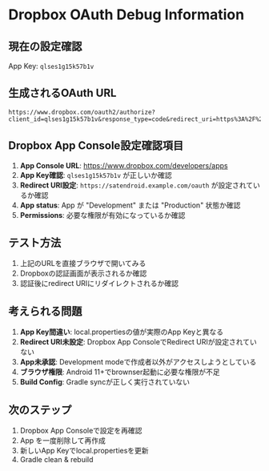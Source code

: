 # Dropbox OAuth Debug Information

## 現在の設定確認

App Key: `qlses1g15k57b1v`

## 生成されるOAuth URL

```
https://www.dropbox.com/oauth2/authorize?client_id=qlses1g15k57b1v&response_type=code&redirect_uri=https%3A%2F%2Fsatendroid.example.com%2Foauth&token_access_type=offline
```

## Dropbox App Console設定確認項目

1. **App Console URL**: https://www.dropbox.com/developers/apps
2. **App Key確認**: `qlses1g15k57b1v` が正しいか確認
3. **Redirect URI設定**: `https://satendroid.example.com/oauth` が設定されているか確認
4. **App status**: App が "Development" または "Production" 状態か確認
5. **Permissions**: 必要な権限が有効になっているか確認

## テスト方法

1. 上記のURLを直接ブラウザで開いてみる
2. Dropboxの認証画面が表示されるか確認
3. 認証後にredirect URIにリダイレクトされるか確認

## 考えられる問題

1. **App Key間違い**: local.propertiesの値が実際のApp Keyと異なる
2. **Redirect URI未設定**: Dropbox App ConsoleでRedirect URIが設定されていない
3. **App未承認**: Development modeで作成者以外がアクセスしようとしている
4. **ブラウザ権限**: Android 11+でbrownser起動に必要な権限が不足
5. **Build Config**: Gradle syncが正しく実行されていない

## 次のステップ

1. Dropbox App Consoleで設定を再確認
2. App を一度削除して再作成
3. 新しいApp Keyでlocal.propertiesを更新
4. Gradle clean & rebuild
